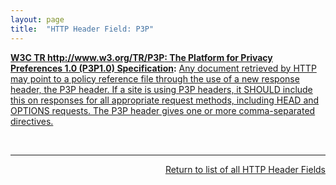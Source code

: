 ```yaml
---
layout: page
title:  "HTTP Header Field: P3P"
---
```


**[W3C TR http://www.w3.org/TR/P3P: The Platform for Privacy Preferences 1.0 (P3P1.0) Specification](/specs/W3C/TR/P3P "This is the specification of the Platform for Privacy Preferences (P3P). This document, along with its normative references, includes all the specification necessary for the implementation of interoperable P3P applications."):** [Any document retrieved by HTTP may point to a policy reference file through the use of a new response header, the P3P header. If a site is using P3P headers, it SHOULD include this on responses for all appropriate request methods, including HEAD and OPTIONS requests. The P3P header gives one or more comma-separated directives.](http://www.w3.org/TR/P3P/#syntax_ext)

<br/>
<hr/>

<p style="text-align: right"><a href="../http-headers">Return to list of all HTTP Header Fields</a></p>